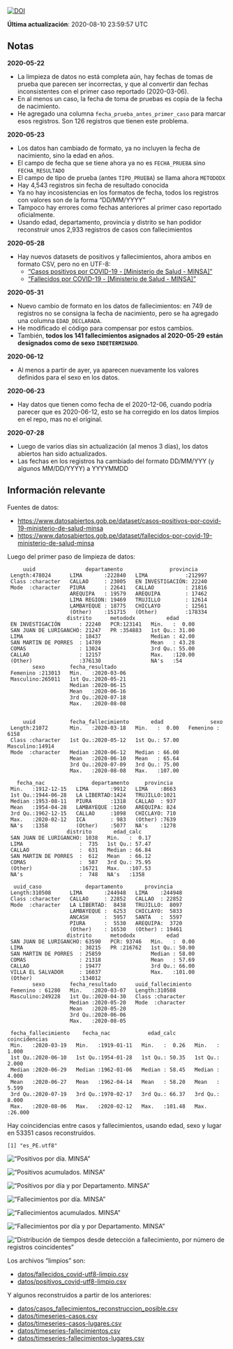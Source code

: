 [![DOI](https://zenodo.org/badge/266025854.svg)](https://zenodo.org/badge/latestdoi/266025854)

**Última actualización**: 2020-08-10 23:59:57 UTC

Notas
-----

**2020-05-22**

-   La limpieza de datos no está completa aún, hay fechas de tomas de
    prueba que parecen ser incorrectas, y que al convertir dan fechas
    inconsistentes con el primer caso reportado (2020-03-06).
-   En al menos un caso, la fecha de toma de pruebas es copia de la
    fecha de nacimiento.
-   He agregado una columna `fecha_prueba_antes_primer_caso` para marcar
    esos registros. Son 126 registros que tienen este problema.

**2020-05-23**

-   Los datos han cambiado de formato, ya no incluyen la fecha de
    nacimiento, sino la edad en años.
-   El campo de fecha que se tiene ahora ya no es `FECHA_PRUEBA` sino
    `FECHA_RESULTADO`
-   El campo de tipo de prueba (antes `TIPO_PRUEBA`) se llama ahora
    `METODODX`
-   Hay 4,543 registros sin fecha de resultado conocida
-   Ya no hay incosistencias en los formatos de fecha, todos los
    registros con valores son de la forma “DD/MM/YYYY”
-   Tampoco hay errores como fechas anteriores al primer caso reportado
    oficialmente.
-   Usando edad, departamento, provincia y distrito se han podidor
    reconstruir unos 2,933 registros de casos con fallecimientos

**2020-05-28**

-   Hay nuevos datasets de positivos y fallecimientos, ahora ambos en
    formato CSV, pero no en UTF-8:
    -   [“Casos positivos por COVID-19 - \[Ministerio de Salud -
        MINSA\]”](https://www.datosabiertos.gob.pe/dataset/casos-positivos-por-covid-19-ministerio-de-salud-minsa)
    -   [“Fallecidos por COVID-19 - \[Ministerio de Salud -
        MINSA\]”](https://www.datosabiertos.gob.pe/dataset/fallecidos-por-covid-19-ministerio-de-salud-minsa)

**2020-05-31**

-   Nuevo cambio de formato en los datos de fallecimientos: en 749 de
    registros no se consigna la fecha de nacimiento, pero se ha agregado
    una columna `EDAD_DECLARADA`.
-   He modificado el código para compensar por estos cambios.
-   También, **todos los 141 fallecimientos asignados al 2020-05-29
    están designados como de sexo `INDETERMINADO`**.

**2020-06-12**

-   Al menos a partir de ayer, ya aparecen nuevamente los valores
    definidos para el sexo en los datos.

**2020-06-23**

-   Hay datos que tienen como fecha de el 2020-12-06, cuando podría
    parecer que es 2020-06-12, esto se ha corregido en los datos limpios
    en el repo, mas no el original.

**2020-07-28**

-   Luego de varios días sin actualización (al menos 3 días), los datos
    abiertos han sido actualizados.
-   Las fechas en los registros ha cambiado del formato DD/MM/YYY (y
    algunos MM/DD/YYYY) a YYYYMMDD

Información relevante
---------------------

Fuentes de datos:

-   <a href="https://www.datosabiertos.gob.pe/dataset/casos-positivos-por-covid-19-ministerio-de-salud-minsa" class="uri">https://www.datosabiertos.gob.pe/dataset/casos-positivos-por-covid-19-ministerio-de-salud-minsa</a>
-   <a href="https://www.datosabiertos.gob.pe/dataset/fallecidos-por-covid-19-ministerio-de-salud-minsa" class="uri">https://www.datosabiertos.gob.pe/dataset/fallecidos-por-covid-19-ministerio-de-salud-minsa</a>

Luego del primer paso de limpieza de datos:

         uuid                departamento               provincia     
     Length:478024      LIMA       :222840   LIMA            :212997  
     Class :character   CALLAO     : 23005   EN INVESTIGACIÓN: 22240  
     Mode  :character   PIURA      : 22641   CALLAO          : 21816  
                        AREQUIPA   : 19579   AREQUIPA        : 17462  
                        LIMA REGION: 19469   TRUJILLO        : 12614  
                        LAMBAYEQUE : 18775   CHICLAYO        : 12561  
                        (Other)    :151715   (Other)         :178334  
                       distrito      metododx          edad       
     EN INVESTIGACIÓN      : 22240   PCR:123141   Min.   :  0.00  
     SAN JUAN DE LURIGANCHO: 21247   PR :354883   1st Qu.: 31.00  
     LIMA                  : 18437                Median : 42.00  
     SAN MARTIN DE PORRES  : 14789                Mean   : 43.28  
     COMAS                 : 13024                3rd Qu.: 55.00  
     CALLAO                : 12157                Max.   :120.00  
     (Other)               :376130                NA's   :54      
            sexo        fecha_resultado     
     Femenino :213013   Min.   :2020-03-06  
     Masculino:265011   1st Qu.:2020-05-21  
                        Median :2020-06-15  
                        Mean   :2020-06-16  
                        3rd Qu.:2020-07-18  
                        Max.   :2020-08-08  
                                            

         uuid           fecha_fallecimiento       edad               sexo      
     Length:21072       Min.   :2020-03-18   Min.   :  0.00   Femenino : 6158  
     Class :character   1st Qu.:2020-05-12   1st Qu.: 57.00   Masculino:14914  
     Mode  :character   Median :2020-06-12   Median : 66.00                    
                        Mean   :2020-06-10   Mean   : 65.64                    
                        3rd Qu.:2020-07-09   3rd Qu.: 75.00                    
                        Max.   :2020-08-08   Max.   :107.00                    
                                                                               
       fecha_nac               departamento     provincia   
     Min.   :1912-12-15   LIMA       :9912   LIMA    :8663  
     1st Qu.:1944-06-28   LA LIBERTAD:1424   TRUJILLO:1021  
     Median :1953-08-11   PIURA      :1318   CALLAO  : 937  
     Mean   :1954-04-28   LAMBAYEQUE :1260   AREQUIPA: 824  
     3rd Qu.:1962-12-15   CALLAO     :1098   CHICLAYO: 710  
     Max.   :2020-02-12   ICA        : 983   (Other) :7639  
     NA's   :1358         (Other)    :5077   NA's    :1278  
                       distrito       edad_calc     
     SAN JUAN DE LURIGANCHO: 1038   Min.   :  0.17  
     LIMA                  :  735   1st Qu.: 57.47  
     CALLAO                :  631   Median : 66.84  
     SAN MARTIN DE PORRES  :  612   Mean   : 66.12  
     COMAS                 :  587   3rd Qu.: 75.95  
     (Other)               :16721   Max.   :107.53  
     NA's                  :  748   NA's   :1358    

      uuid_caso              departamento       provincia     
     Length:310508      LIMA       :244948   LIMA    :244948  
     Class :character   CALLAO     : 22852   CALLAO  : 22852  
     Mode  :character   LA LIBERTAD:  8438   TRUJILLO:  8097  
                        LAMBAYEQUE :  6253   CHICLAYO:  5833  
                        ANCASH     :  5957   SANTA   :  5597  
                        PIURA      :  5530   AREQUIPA:  3720  
                        (Other)    : 16530   (Other) : 19461  
                       distrito      metododx          edad       
     SAN JUAN DE LURIGANCHO: 63590   PCR: 93746   Min.   :  0.00  
     LIMA                  : 30215   PR :216762   1st Qu.: 50.00  
     SAN MARTIN DE PORRES  : 25859                Median : 58.00  
     COMAS                 : 21318                Mean   : 57.69  
     CALLAO                : 19477                3rd Qu.: 66.00  
     VILLA EL SALVADOR     : 16037                Max.   :101.00  
     (Other)               :134012                                
            sexo        fecha_resultado      uuid_fallecimiento
     Femenino : 61280   Min.   :2020-03-07   Length:310508     
     Masculino:249228   1st Qu.:2020-04-30   Class :character  
                        Median :2020-05-20   Mode  :character  
                        Mean   :2020-05-20                     
                        3rd Qu.:2020-06-06                     
                        Max.   :2020-08-05                     
                                                               
     fecha_fallecimiento    fecha_nac            edad_calc      coincidencias   
     Min.   :2020-03-19   Min.   :1919-01-11   Min.   :  0.26   Min.   : 1.000  
     1st Qu.:2020-06-10   1st Qu.:1954-01-28   1st Qu.: 50.35   1st Qu.: 2.000  
     Median :2020-06-29   Median :1962-01-06   Median : 58.45   Median : 4.000  
     Mean   :2020-06-27   Mean   :1962-04-14   Mean   : 58.20   Mean   : 5.599  
     3rd Qu.:2020-07-19   3rd Qu.:1970-02-17   3rd Qu.: 66.37   3rd Qu.: 8.000  
     Max.   :2020-08-06   Max.   :2020-02-12   Max.   :101.48   Max.   :26.000  
                                                                                

Hay coincidencias entre casos y fallecimientos, usando edad, sexo y
lugar en 53351 casos reconstruídos.

    [1] "es_PE.utf8"

![“Positivos por día. MINSA”](plots/positivos-por-dia-minsa.png)

![“Positivos acumulados. MINSA”](plots/positivos-acumulados-minsa.png)

![“Positivos por día y por Departamento.
MINSA”](plots/positivos-diarios-por-departamento-minsa.png)

![“Fallecimientos por día.
MINSA”](plots/fallecimientos-por-dia-minsa.png)

![“Fallecimientos acumulados.
MINSA”](plots/fallecimientos-acumulados-minsa.png)

![“Fallecimientos por día y por Departamento.
MINSA”](plots/fallecimientos-diarios-por-departamento-minsa.png)

![“Distribución de tiempos desde detección a fallecimiento, por número
de registros
coincidentes”](plots/deteccion-fallecimiento-por-coincidentes.png)

Los archivos “limpios” son:

-   [datos/fallecidos\_covid-utf8-limpio.csv](datos/fallecidos_covid-utf8-limpio.csv)
-   [datos/positivos\_covid-utf8-limpio.csv](datos/positivos_covid-utf8-limpio.csv)

Y algunos reconstruidos a partir de los anteriores:

-   [datos/casos\_fallecimientos\_reconstruccion\_posible.csv](datos/casos_fallecimientos_reconstruccion_posible.csv)
-   [datos/timeseries-casos.csv](datos/timeseries-casos.csv)
-   [datos/timeseries-casos-lugares.csv](datos/timeseries-casos-lugares.csv)
-   [datos/timeseries-fallecimientos.csv](datos/timeseries-fallecimientos.csv)
-   [datos/timeseries-fallecimientos-lugares.csv](datos/timeseries-fallecimientos-lugares.csv)
